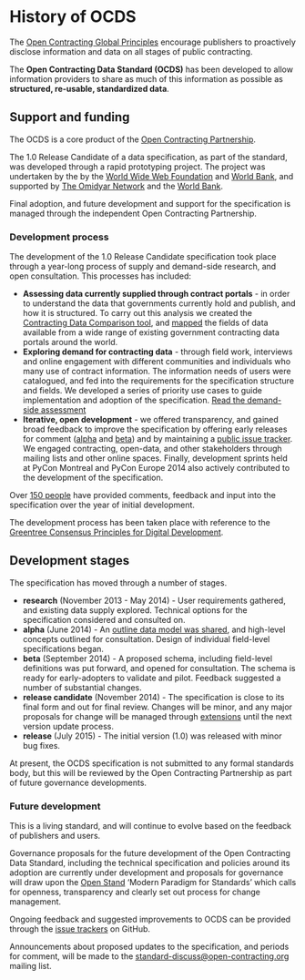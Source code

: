 # History of OCDS

<span class="lead">The [Open Contracting Global Principles](http://www.open-contracting.org/global_principles) encourage publishers to proactively disclose information and data on all stages of public contracting.</span>

<span class="lead">The **Open Contracting Data Standard (OCDS)** has been developed to allow information providers to share as much of this information as possible as **structured, re-usable, standardized data**.</span>

## Support and funding

The OCDS is a core product of the [Open Contracting Partnership](http://www.open-contracting.org).

The 1.0 Release Candidate of a data specification, as part of the standard, was developed through a rapid prototyping project. The project was undertaken by the by the [World Wide Web Foundation](http://www.webfoundation.org) and [World Bank](http://www.worldbank.org), and supported by [The Omidyar Network](http://www.omidyar.com/) and the [World Bank](http://www.worldbank.org).

Final adoption, and future development and support for the specification is managed through the independent Open Contracting Partnership.

### Development process

The development of the 1.0 Release Candidate specification took place through a year-long process of supply and demand-side research, and open consultation. This processes has included:

* **Assessing data currently supplied through contract portals** - in order to understand the data that governments currently hold and publish, and how it is structured. To carry out this analysis we created the [Contracting Data Comparison tool](http://ocds.open-contracting.org/opendatacomparison/), and [mapped](http://ocds.open-contracting.org/opendatacomparison/datamap/) the fields of data available from a wide range of existing government contracting data portals around the world.
* **Exploring demand for contracting data** - through field work, interviews and online engagement with different communities and individuals who many use of contract information. The information needs of users were catalogued, and fed into the requirements for the specification structure and fields. We developed a series of priority use cases to guide implementation and adoption of the specification. [Read the demand-side assessment](https://docs.google.com/document/d/1zdgqSf-LUFVxO6Y_7v1cQf7l0vx35-p502jAI49JRmQ/edit?usp=sharing)
* **Iterative, open development** - we offered transparency, and gained broad feedback to improve the specification by offering early releases for comment ([alpha](http://ocds.open-contracting.org/standard/r/0__2__0/) and [beta](http://ocds.open-contracting.org/standard/r/0__3__2/)) and by maintaining a [public issue tracker](https://github.com/open-contracting/standard/issues). We engaged contracting, open-data, and other stakeholders through mailing lists and other online spaces. Finally, development sprints held at PyCon Montreal and PyCon Europe 2014 also actively contributed to the development of the specification.

Over [150 people](credits.md) have provided comments, feedback and input into the specification over the year of initial development.

The development process has been taken place with reference to the [Greentree Consensus Principles for Digital Development](http://ict4dprinciples.org/).

## Development stages

The specification has moved through a number of stages.

* **research** (November 2013 - May 2014) - User requirements gathered, and existing data supply explored. Technical options for the specification considered and consulted on.
* **alpha** (June 2014) - An [outline data model was shared](http://ocds.open-contracting.org/standard/r/0__2__0/), and high-level concepts outlined for consultation. Design of individual field-level specifications began.
* **beta** (September 2014) - A proposed schema, including field-level definitions was put forward, and opened for consultation. The schema is ready for early-adopters to validate and pilot. Feedback suggested a number of substantial changes.
* **release candidate** (November 2014) - The specification is close to its final form and out for final review. Changes will be minor, and any major proposals for change will be managed through [extensions](../schema/conformance_and_extensions.md) until the next version update process.
* **release** (July 2015) -  The initial version (1.0) was released with minor bug fixes.

At present, the OCDS specification is not submitted to any formal standards body, but this will be reviewed by the Open Contracting Partnership as part of future governance developments.

### Future development

This is a living standard, and will continue to evolve based on the feedback of publishers and users.

Governance proposals for the future development of the Open Contracting Data Standard, including the technical specification and policies around its adoption are currently under development and proposals for governance will draw upon the [Open Stand](http://open-stand.org/) ‘Modern Paradigm for Standards’ which calls for openness, transparency and clearly set out process for change management.

Ongoing feedback and suggested improvements to OCDS can be provided through the [issue trackers](https://github.com/open-contracting/standard/issues) on GitHub.

Announcements about proposed updates to the specification, and periods for comment, will be made to the [standard-discuss@open-contracting.org](https://groups.google.com/a/open-contracting.org/forum/#!forum/standard-discuss) mailing list.
